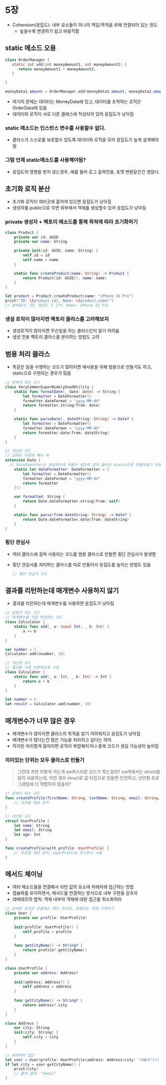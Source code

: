 # 5장
- Cohension(응집도): 내부 요소들이 하나의 책임/목적을 위해 연결되어 있는 정도
  - 높을수록 변경하기 쉽고 바람직함

## static 메소드 오용
```java
class OrderManager {
   static int add(int moneyAmount1, int moneyAmount2) {
      return moneyAmount1 + moneyAmount2;
   }

}

moneyData1.amount = OrderManager.add(moneyData1.amount, moneyData2.amount);
```


- 여기의 문제는 데이터는 MoneyData에 있고, 데이터를 조작하는 로직은 OrderData에 있음
- 데이터와 로직이 서로 다른 클래스에 작성되어 있어 응집도가 낮아짐

### static 메소드는 인스턴스 변수를 사용할수 없다.
- 클라스가 스스로를 보호할수 있도록 데이터와 로직을 모아 응집도가 높게 설계해야됨

### 그럼 언제 static메소드를 사용해야됨?
- 응집도의 영향을 받지 않는경우, 예를 들어 로그 출력전용, 포맷 변환같은건 괜찮다.

## 초기화 로직 분산
- 초기화 로직이 여러곳에 흩어져 있으면 응집도가 낮아짐
- 생성자를 public으로 두면 외부에서 객체를 생성할수 있어 응집도가 낮아짐

### private 생성자 + 팩토리 메소드를 통해 목적에 따라 초기화하기
```swift
class Product {
    private var id: UUID
    private var name: String

    private init(id: UUID, name: String) {
        self.id = id
        self.name = name
    }

    static func createProduct(name: String) -> Product {
        return Product(id: UUID(), name: name)
    }
}

let product = Product.createProduct(name: "iPhone 15 Pro")
print("ID: \(product.id), Name: \(product.name)")
// 출력결과: ID: UUID 그 긴거, Name: iPhone 15 Pro
```

### 생설 로직이 많아지면 팩토리 클라스를 고려해보자
- 생성로직이 많아지면 무슨일을 하는 클라스인지 알기 어려움
- 생성 전용 팩토리 클라스를 분리하는 방법도 고려
  
## 범용 처리 클라스
- 똑같은 일을 수행하는 코드가 많아지면 재사용을 위해 범용으로 만들기도 하고, static으로 구현되는 경우가 많음

``` swift
// 문제가 되는 코드
class VeryCommonSuperWidelyUsedUtility {
    static func formatDate(_ date: Date) -> String {
        let formatter = DateFormatter()
        formatter.dateFormat = "yyyy-MM-dd"
        return formatter.string(from: date)
    }

    static func parseDate(_ dateString: String) -> Date? {
        let formatter = DateFormatter()
        formatter.dateFormat = "yyyy-MM-dd"
        return formatter.date(from: dateString)
    }
}

// 개선된 코드
// 실제로 이렇게 해서 퍼
extension Date {
  // DateFomatter는 생성하는데 비용이 굉장히 많이 들어서 static으로 만들어놓고 사용하는게 좋다.
    static let dateFormatter: DateFormatter = {
        let formatter = DateFormatter()
        formatter.dateFormat = "yyyy-MM-dd"
        return formatter
    }()

    var formatted: String {
        return Date.dateFormatter.string(from: self)
    }

    static func parse(from dateString: String) -> Date? {
        return Date.dateFormatter.date(from: dateString)
    }
}
```

### 횡단 관심사
- 여러 클라스에 걸쳐 사용되는 코드를 범용 클라스로 만들면 횡단 관심사가 발생함
- 횡단 관심사를 처리하는 클라스를 따로 만들어서 응집도를 높이는 방법도 있음
  
  ```swift
  // 횡단 관심사 코드
  ```

## 결과를 리턴하는데 매개변수 사용하지 않기
- 결과를 리턴하는데 매개변수를 사용하면 응집도가 낮아짐

``` swift
// 문제가 되는 코드
// 매개변수를 직접 변경하는 코드
class Calculator {
    static func add(_ a: inout Int, _ b: Int) {
        a += b
    }
}

var number = 5
Calculator.add(&number, 10)

// 개선된 코드
// 결과를 직접 반환하도록 수정
class Calculator {
    static func add(_ a: Int, _ b: Int) -> Int {
        return a + b
    }
}

let number = 5
let result = Calculator.add(number, 10)
```

## 매개변수가 너무 많은 경우
- 매개변수가 많아지면 클라스의 목적을 알기 어려워지고 응집도가 낮아짐
- 매개변수가 많다는건 많은 기능을 처리하고 싶다는 의미
- 하지만 처리할게 많아지면 로직이 복잡해지거나 중복 코드가 생길 가능성이 높아짐
  
### 의미있는 단위는 모두 클라스로 만들기
> 그런데 과연 이렇게 하는게 swift스러운 코드가 맞는걸까?
> swift에서는 struct를 많이 사용하는데, 이런 경우 struct로 값 타입으로 만들면 안전하고, 선언형 프로그래밍에 더 적합하지 않을까?

```swift
// 문제가 되는 코드
func createProfile(firstName: String, lastName: String, email: String, age: Int, username: String, password: String) {
    // 프로필 생성 로직
}

// 개선된 코드
struct UserProfile {
    let name: String
    let email: String
    let age: Int
}

func createProfile(with profile: UserProfile) {
    // 프로필 생성 로직, UserProfile 인스턴스 사용
}

```

## 메서드 체이닝
- 여러 메소드들을 연결해서 리턴 값의 요소에 차례차례 접근하는 방법
- 캡슐화를 유지하면서, 메서드를 연결하는 방식으로 내부 구현을 감추자
- 데메테르의 법칙: 객체 내부의 객체에 대한 접근을 최소화하라

```swift
// 상세한 로직은 호출하는 쪽이 아니라, 호출되는 쪽에 구현하기
class User {
    private var profile: UserProfile?
    
    init(profile: UserProfile?) {
        self.profile = profile
    }
    
    func getCityName() -> String? {
        return profile?.getCityName()
    }
}

class UserProfile {
    private var address: Address?
    
    init(address: Address?) {
        self.address = address
    }
    
    func getCityName() -> String? {
        return address?.city
    }
}

class Address {
    var city: String
    init(city: String) {
        self.city = city
    }
}

// 외부에서 접근
let user = User(profile: UserProfile(address: Address(city: "서울시")))
if let city = user.getCityName() {
    print(city)  
    // 출력 결과: "Seoul"
}
```
